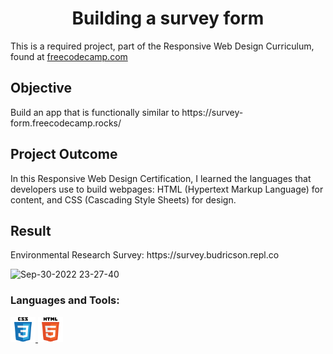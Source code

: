 <h1 align="center">Building a survey form</h1>

This is a required project, part of the Responsive Web Design Curriculum, found at [freecodecamp.com](https://www.freecodecamp.org/learn/2022/responsive-web-design/)</h3>


<h2>Objective </h2>
Build an app that is functionally similar to https://survey-form.freecodecamp.rocks/

<h2>Project Outcome </h2>
In this Responsive Web Design Certification, I learned the languages that developers use to build webpages:
HTML (Hypertext Markup Language) for content, and CSS (Cascading Style Sheets) for design.

<h2>Result</h2>
Environmental Research Survey: https://survey.budricson.repl.co

![Sep-30-2022 23-27-40](https://user-images.githubusercontent.com/84242815/193364788-477803e2-55d0-4d7e-b70d-1958185de6d5.gif)




<h3 align="left">Languages and Tools:</h3>
<p align="left"> <a href="https://www.w3schools.com/css/" target="_blank" rel="noreferrer"> <img src="https://raw.githubusercontent.com/devicons/devicon/master/icons/css3/css3-original-wordmark.svg" alt="css3" width="40" height="40"/> </a> <a href="https://www.w3.org/html/" target="_blank" rel="noreferrer"> <img src="https://raw.githubusercontent.com/devicons/devicon/master/icons/html5/html5-original-wordmark.svg" alt="html5" width="40" height="40"/> </a> </p>
